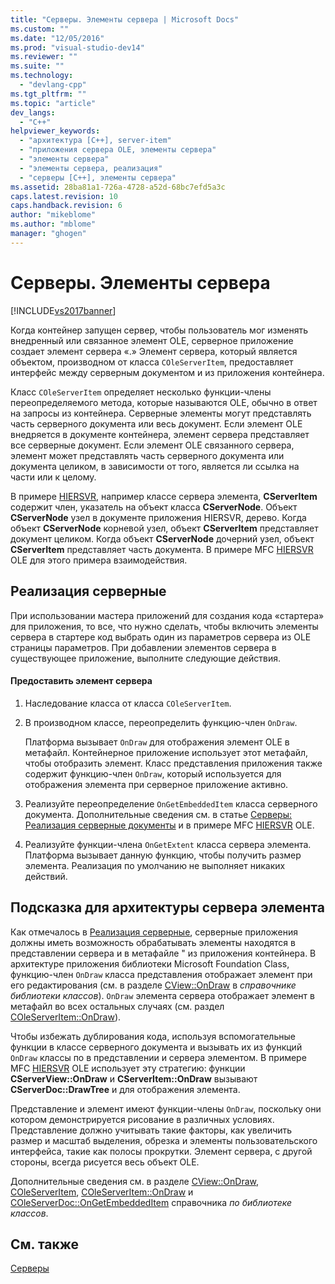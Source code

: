 ```yaml
---
title: "Серверы. Элементы сервера | Microsoft Docs"
ms.custom: ""
ms.date: "12/05/2016"
ms.prod: "visual-studio-dev14"
ms.reviewer: ""
ms.suite: ""
ms.technology: 
  - "devlang-cpp"
ms.tgt_pltfrm: ""
ms.topic: "article"
dev_langs: 
  - "C++"
helpviewer_keywords: 
  - "архитектура [C++], server-item"
  - "приложения сервера OLE, элементы сервера"
  - "элементы сервера"
  - "элементы сервера, реализация"
  - "серверы [C++], элементы сервера"
ms.assetid: 28ba81a1-726a-4728-a52d-68bc7efd5a3c
caps.latest.revision: 10
caps.handback.revision: 6
author: "mikeblome"
ms.author: "mblome"
manager: "ghogen"
---
```

# Серверы. Элементы сервера
[!INCLUDE[vs2017banner](../assembler/inline/includes/vs2017banner.md)]

Когда контейнер запущен сервер, чтобы пользователь мог изменять внедренный или связанное элемент OLE, серверное приложение создает элемент сервера «.» Элемент сервера, который является объектом, производном от класса `COleServerItem`, предоставляет интерфейс между серверным документом и из приложения контейнера.  
  
 Класс `COleServerItem` определяет несколько функции\-члены переопределяемого метода, которые называются OLE, обычно в ответ на запросы из контейнера.  Серверные элементы могут представлять часть серверного документа или весь документ.  Если элемент OLE внедряется в документе контейнера, элемент сервера представляет все серверные документ.  Если элемент OLE связанного сервера, элемент может представлять часть серверного документа или документа целиком, в зависимости от того, является ли ссылка на части или к целому.  
  
 В примере [HIERSVR](../top/visual-cpp-samples.md), например классе сервера элемента, **CServerItem** содержит член, указатель на объект класса **CServerNode**.  Объект **CServerNode** узел в документе приложения HIERSVR, дерево.  Когда объект **CServerNode** корневой узел, объект **CServerItem** представляет документ целиком.  Когда объект **CServerNode** дочерний узел, объект **CServerItem** представляет часть документа.  В примере MFC [HIERSVR](../top/visual-cpp-samples.md) OLE для этого примера взаимодействия.  
  
##  <a name="_core_implementing_server_items"></a> Реализация серверные  
 При использовании мастера приложений для создания кода «стартера» для приложения, то все, что нужно сделать, чтобы включить элементы сервера в стартере код выбрать один из параметров сервера из OLE страницы параметров.  При добавлении элементов сервера в существующее приложение, выполните следующие действия.  
  
#### Предоставить элемент сервера  
  
1.  Наследование класса от класса `COleServerItem`.  
  
2.  В производном классе, переопределить функцию\-член `OnDraw`.  
  
     Платформа вызывает `OnDraw` для отображения элемент OLE в метафайл.  Контейнерное приложение использует этот метафайл, чтобы отобразить элемент.  Класс представления приложения также содержит функцию\-член `OnDraw`, который используется для отображения элемента при серверное приложение активно.  
  
3.  Реализуйте переопределение `OnGetEmbeddedItem` класса серверного документа.  Дополнительные сведения см. в статье [Серверы: Реализация серверные документы](../mfc/servers-implementing-server-documents.md) и в примере MFC [HIERSVR](../top/visual-cpp-samples.md) OLE.  
  
4.  Реализуйте функции\-члена `OnGetExtent` класса сервера элемента.  Платформа вызывает данную функцию, чтобы получить размер элемента.  Реализация по умолчанию не выполняет никаких действий.  
  
##  <a name="_core_a_tip_for_server.2d.item_architecture"></a> Подсказка для архитектуры сервера элемента  
 Как отмечалось в [Реализация серверные](#_core_implementing_server_items), серверные приложения должны иметь возможность обрабатывать элементы находятся в представлении сервера и в метафайле " из приложения контейнера.  В архитектуре приложения библиотеки Microsoft Foundation Class, функцию\-член `OnDraw` класса представления отображает элемент при его редактирования \(см. в разделе [CView::OnDraw](../Topic/CView::OnDraw.md) в *справочнике библиотеки классов*\).  `OnDraw` элемента сервера отображает элемент в метафайл во всех остальных случаях \(см. раздел [COleServerItem::OnDraw](../Topic/COleServerItem::OnDraw.md)\).  
  
 Чтобы избежать дублирования кода, используя вспомогательные функции в классе серверного документа и вызывать их из функций `OnDraw` классы по в представлении и сервера элементом.  В примере MFC [HIERSVR](../top/visual-cpp-samples.md) OLE использует эту стратегию: функции **CServerView::OnDraw** и **CServerItem::OnDraw** вызывают **CServerDoc::DrawTree** и для отображения элемента.  
  
 Представление и элемент имеют функции\-члены `OnDraw`, поскольку они котором демонстрируется рисование в различных условиях.  Представление должно учитывать такие факторы, как увеличить размер и масштаб выделения, обрезка и элементы пользовательского интерфейса, такие как полосы прокрутки.  Элемент сервера, с другой стороны, всегда рисуется весь объект OLE.  
  
 Дополнительные сведения см. в разделе [CView::OnDraw](../Topic/CView::OnDraw.md), [COleServerItem](../mfc/reference/coleserveritem-class.md), [COleServerItem::OnDraw](../Topic/COleServerItem::OnDraw.md) и [COleServerDoc::OnGetEmbeddedItem](../Topic/COleServerDoc::OnGetEmbeddedItem.md) справочника *по библиотеке классов*.  
  
## См. также  
 [Серверы](../mfc/servers.md)